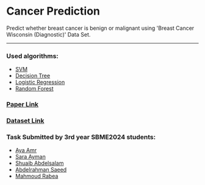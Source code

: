 # Cancer Prediction
Predict whether breast cancer is benign or malignant using 'Breast Cancer Wisconsin (Diagnostic)' Data Set.
________________________________
### Used algorithms:

- <a href="https://github.com/MahmoudRabea13/CDSS_Project/blob/main/SVM.ipynb">SVM</a>
- <a href="https://github.com/MahmoudRabea13/CDSS_Project/blob/main/DecisionTree.ipynb">Decision Tree</a>
- <a href="https://github.com/MahmoudRabea13/CDSS_Project/blob/main/Logistic.ipynb">Logistic Regression</a>
- <a href="https://github.com/MahmoudRabea13/CDSS_Project/blob/main/RFC.ipynb">Random Forest</a>


### <a href="https://www.researchgate.net/publication/346617710_Breast_cancer_classification_using_machine_learning_techniques_a_comparative_study">Paper Link</a>

### <a href="https://www.kaggle.com/datasets/uciml/breast-cancer-wisconsin-data">Dataset Link</a>


### Task Submitted by 3rd year SBME2024 students:
* [Aya Amr](https://github.com/ayaamrr) 
* [Sara Ayman](https://github.com/SaraElwatany) 
* [Shuaib Abdelsalam](https://github.com/ShuaibSaleh)
* [Abdelrahman Saeed](https://github.com/Abdelrahman-Yousef) 
* [Mahmoud Rabea](https://github.com/MahmoudRabea13) 
